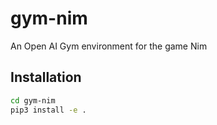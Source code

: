 # gym-nim
An Open AI Gym environment for the game Nim

## Installation

```bash
cd gym-nim
pip3 install -e .
```